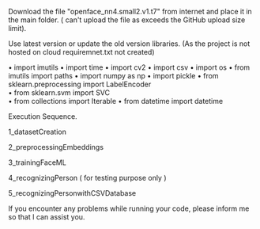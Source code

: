 Download the file "openface_nn4.small2.v1.t7" from internet and place it in the main folder.
( can't upload the file as exceeds the GitHub upload size limit).
 
Use latest version or update the old version libraries.
(As the project is not hosted on cloud requiremnet.txt not created)

•	import imutils
•	import time
•	import cv2 
•	import csv
•	import os
•	from imutils import paths
•	import numpy as np
•	import pickle
•	from sklearn.preprocessing import LabelEncoder   
•	from sklearn.svm import SVC   
•	from collections import Iterable
•	from datetime import datetime

Execution Sequence.

1_datasetCreation

2_preprocessingEmbeddings

3_trainingFaceML

4_recognizingPerson ( for testing purpose only )

5_recognizingPersonwithCSVDatabase

If you encounter any problems while running your code, please inform me so that I can assist you.

